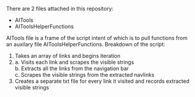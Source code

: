 There are 2 files attached in this repository:
- AITools
- AIToolsHelperFunctions

AITools file is a frame of the script intent of which is to pull functions from an auxilary file AIToolsHelperFunctions.
Breakdown of the script:
1. Takes an array of links and begins iteration
2. a. Visits each link and scrapes the visible strings</br>
   b. Extracts all the links from the navigation bar</br>
   c. Scrapes the visible strings from the extracted navlinks
3. Creates a separate txt file for every link it visited and records extracted visible strings

   
